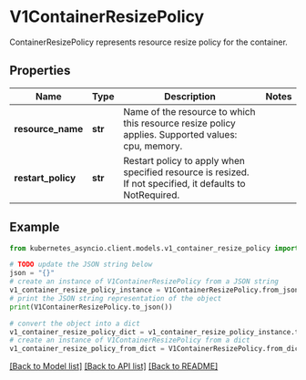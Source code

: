 # V1ContainerResizePolicy

ContainerResizePolicy represents resource resize policy for the container.

## Properties

Name | Type | Description | Notes
------------ | ------------- | ------------- | -------------
**resource_name** | **str** | Name of the resource to which this resource resize policy applies. Supported values: cpu, memory. | 
**restart_policy** | **str** | Restart policy to apply when specified resource is resized. If not specified, it defaults to NotRequired. | 

## Example

```python
from kubernetes_asyncio.client.models.v1_container_resize_policy import V1ContainerResizePolicy

# TODO update the JSON string below
json = "{}"
# create an instance of V1ContainerResizePolicy from a JSON string
v1_container_resize_policy_instance = V1ContainerResizePolicy.from_json(json)
# print the JSON string representation of the object
print(V1ContainerResizePolicy.to_json())

# convert the object into a dict
v1_container_resize_policy_dict = v1_container_resize_policy_instance.to_dict()
# create an instance of V1ContainerResizePolicy from a dict
v1_container_resize_policy_from_dict = V1ContainerResizePolicy.from_dict(v1_container_resize_policy_dict)
```
[[Back to Model list]](../README.md#documentation-for-models) [[Back to API list]](../README.md#documentation-for-api-endpoints) [[Back to README]](../README.md)


